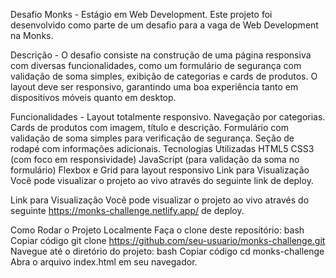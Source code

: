 Desafio Monks - Estágio em Web Development.
Este projeto foi desenvolvido como parte de um desafio para a vaga de Web Development na Monks.

Descrição -
O desafio consiste na construção de uma página responsiva com diversas funcionalidades, como um formulário de segurança com validação de soma simples, exibição de categorias e cards de produtos. O layout deve ser responsivo, garantindo uma boa experiência tanto em dispositivos móveis quanto em desktop.

Funcionalidades -
Layout totalmente responsivo.
Navegação por categorias.
Cards de produtos com imagem, título e descrição.
Formulário com validação de soma simples para verificação de segurança.
Seção de rodapé com informações adicionais.
Tecnologias Utilizadas
HTML5
CSS3 (com foco em responsividade)
JavaScript (para validação da soma no formulário)
Flexbox e Grid para layout responsivo
Link para Visualização
Você pode visualizar o projeto ao vivo através do seguinte link de deploy.

Link para Visualização
Você pode visualizar o projeto ao vivo através do seguinte https://monks-challenge.netlify.app/ de deploy.

Como Rodar o Projeto Localmente
Faça o clone deste repositório:
bash
Copiar código
git clone https://github.com/seu-usuario/monks-challenge.git
Navegue até o diretório do projeto:
bash
Copiar código
cd monks-challenge
Abra o arquivo index.html em seu navegador.
